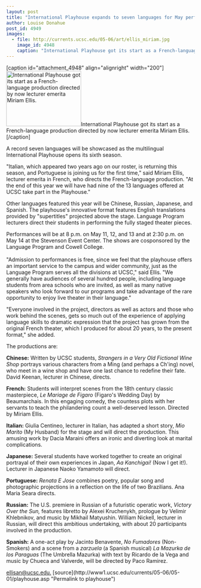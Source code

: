 ```yaml
---
layout: post
title: "International Playhouse expands to seven languages for May performances"
author: Louise Donahue
post_id: 4949
images:
  - file: http://currents.ucsc.edu/05-06/art/ellis_miriam.jpg
    image_id: 4948
    caption: "International Playhouse got its start as a French-language production directed by now lecturer emerita Miriam Ellis."
---
```


[caption id="attachment_4948" align="alignright" width="200"]<a href="http://localhost/mysite/wp-content/uploads/2006/05/ellis_miriam.jpg"><img class="size-full wp-image-4948" src="http://localhost/mysite/wp-content/uploads/2006/05/ellis_miriam.jpg" alt="International Playhouse got its start as a French-language production directed by now lecturer emerita Miriam Ellis." width="200" height="148" /></a>International Playhouse got its start as a French-language production directed by now lecturer emerita Miriam Ellis.[/caption]
<a name="content" id="content"></a>
<p>
  A record seven languages will be showcased as the multilingual International Playhouse opens its sixth season.
</p>
<p>
  "Italian, which appeared two years ago on our roster, is returning this season, and Portuguese is joining us for the first time," said Miriam Ellis, lecturer emerita in French, who directs the French-language production. "At the end of this year we will have had nine of the 13 languages offered at UCSC take part in the Playhouse."
</p>
<p>
  Other languages featured this year will be Chinese, Russian, Japanese, and Spanish. The playhouse's innovative format features English translations provided by "supertitles" projected above the stage. Language Program lecturers direct their students in performing the fully staged theater pieces.
</p>
<p>
  Performances will be at 8 p.m. on May 11, 12, and 13 and at 2:30 p.m. on May 14 at the Stevenson Event Center. The shows are cosponsored by the Language Program and Cowell College.<br>
  <br>
  "Admission to performances is free, since we feel that the playhouse offers an important service to the campus and wider community, just as the Language Program serves all the divisions at UCSC," said Ellis. "We generally have audiences of several hundred people, including language students from area schools who are invited, as well as many native speakers who look forward to our programs and take advantage of the rare opportunity to enjoy live theater in their language."
</p>
<p>
  "Everyone involved in the project, directors as well as actors and those who work behind the scenes, gets so much out of the experience of applying language skills to dramatic expression that the project has grown from the original French theater, which I produced for about 20 years, to the present format," she added.
</p>
<p>
  The productions are:
</p>
<p>
  <strong>Chinese:</strong> Written by UCSC students, <i>Strangers in a Very Old Fictional Wine Shop</i> portrays various characters from a Ming (and perhaps a Ch'ing) novel, who meet in a wine shop and have one last chance to redefine their fate. David Keenan, lecturer in Chinese, directs.
</p>
<p>
  <strong>French:</strong> Students will interpret scenes from the 18th century classic masterpiece, <i>Le Mariage de Figaro</i> (Figaro's Wedding Day) by Beaumarchais. In this engaging comedy, the countess plots with her servants to teach the philandering count a well-deserved lesson. Directed by Miriam Ellis.
</p>
<p>
  <strong>Italian:</strong> Giulia Centineo, lecturer in Italian, has adapted a short story, <i>Mio Marito</i> (My Husband) for the stage and will direct the production. This amusing work by Dacia Maraini offers an ironic and diverting look at marital complications.
</p>
<p>
  <strong>Japanese:</strong> Several students have worked together to create an original portrayal of their own experiences in Japan, <i>Aa Kanchigai!</i> (Now I get it!). Lecturer in Japanese Naoko Yamamoto will direct.
</p>
<p>
  <strong>Portuguese:</strong> <i>Renata E Jose</i> combines poetry, popular song and photographic projections in a reflection on the life of two Brazilians. Ana Maria Seara directs.
</p>
<p>
  <strong>Russian:</strong> The U.S. premiere in Russian of a futuristic operatic work, <i>Victory Over the Sun,</i> features libretto by Alexei Kruchenykh, prologue by Velimir Khlebnikov, and music by Mikhail Matyushin. William Nickell, lecturer in Russian, will direct this ambitious undertaking, with about 20 participants involved in the production.
</p>
<p>
  <strong>Spanish:</strong> A one-act play by Jacinto Benavente, <i>No Fumadores</i> (Non-Smokers) and a scene from a <i>zarzuela</i> (a Spanish musical) <i>La Mazurka de los Paraguas</i> (The Umbrella Mazurka) with text by Ricardo de la Vega and music by Chueca and Valverde, will be directed by Paco Ramirez.
</p><a href="mailto:ellisan@ucsc.edu">ellisan@ucsc.edu.</a>
[source](http://www1.ucsc.edu/currents/05-06/05-01/playhouse.asp "Permalink to playhouse")
